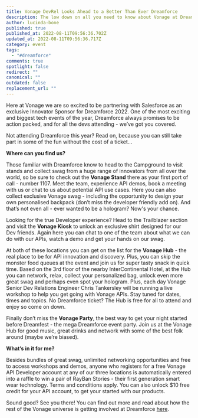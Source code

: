 ```yaml
---
title: Vonage DevRel Looks Ahead to a Better Than Ever Dreamforce
description: The low down on all you need to know about Vonage at Dreamforce 2022
author: lucinda-bone
published: true
published_at: 2022-08-11T09:56:36.702Z
updated_at: 2022-08-11T09:56:36.717Z
category: event
tags:
  - "#dreamforce"
comments: true
spotlight: false
redirect: ""
canonical: ""
outdated: false
replacement_url: ""
---
```

Here at Vonage we are so excited to be partnering with Salesforce as an exclusive Innovator Sponsor for Dreamforce 2022. One of the most exciting and biggest tech events of the year, Dreamforce always promises to be action packed, and for all the devs attending - we’ve got you covered. 

Not attending Dreamforce this year? Read on, because you can still take part in some of the fun without the cost of a ticket… 

**Where can you find us?**

Those familiar with Dreamforce know to head to the Campground to visit stands and collect swag from a huge range of innovators from all over the world, so be sure to check out the **Vonage Stand** there as your first port of call - number 1107. Meet the team, experience API demos, book a meeting with us or chat to us about potential API use cases. Here you can also collect exclusive Vonage swag - including the opportunity to design your own personalised backpack (don’t miss the developer friendly add on). And that’s not even all - ever wanted to be a hologram? Now's your chance.

Looking for the true Developer experience? Head to the Trailblazer section and visit the **Vonage Kiosk** to unlock an exclusive shirt designed for our Dev friends. Again here you can chat to one of the team about what we can do with our APIs, watch a demo and get your hands on our swag. 

At both of these locations you can get on the list for the **Vonage Hub** - the real place to be for API innovation and discovery. Plus, you can skip the monster food queues at the event and join us for super tasty snack in quick time. Based on the 3rd floor of the nearby InterContinental Hotel, at the Hub you can network, relax, collect your personalized bag, unlock even more great swag and perhaps even spot your hologram. Plus, each day Vonage Senior Dev Relations Engineer Chris Tankersley will be running a live workshop to help you get going with Vonage APIs. Stay tuned for dates, times and topics. No Dreamforce ticket? The Hub is free for all to attend and enjoy so come on down. 

Finally don’t miss the **Vonage Party**, the best way to get your night started before Dreamfest - the mega Dreamforce event party. Join us at the Vonage Hub for good music, great drinks and network with some of the best folk around (maybe we’re biased).  

**What’s in it for me?**

Besides bundles of great swag, unlimited networking opportunities and free to access workshops and demos, anyone who registers for a free Vonage API Developer account at any of our three locations is automatically entered into a raffle to win a pair of RayBan Stories - their first generation smart wear technology. Terms and conditions apply. You can also unlock $10 free credit for your API account, to get your started with our products.

Sound good? See you there! You can find out more and read about how the rest of the Vonage universe is getting involved at Dreamforce [here](< https://www.vonage.com/events/Dreamforce2022/>).
